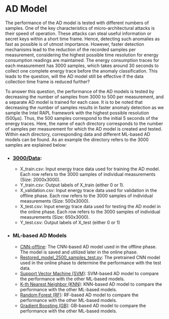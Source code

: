 # AD Model
The performance of the AD model is tested with different numbers of samples. One of the key characteristics of micro-architectural attacks is their speed
of operation. These attacks can steal useful information or secret keys within a short time frame. Hence, detecting such anomalies
as fast as possible is of utmost importance. However, faster detection mechanisms lead to the reduction of the recorded samples per measurement, considering the highest possible time
resolution for energy consumption readings are maintained. The energy consumption traces for each measurement has 3000 samples, which takes around 30 seconds to collect one complete energy trace before the anomaly classification. This leads to the question, will the AD model still be effective if the data collection time frame is reduced further?

To answer this question, the performance of the AD models is tested by decreasing the number of samples from 3000 to 500 per measurement, and a separate AD model is trained for each case. It is to be noted that decreasing the number of samples results in faster anomaly detection as we sample the Intel RAPL framework with the highest possible resolution (500μs). Thus, the 500 samples correspond to the initial 5 seconds of the energy traces. Here, the name of each directory corresponds to the number of samples per measurement for which the AD model is created and tested. Within each directory, corresponding data and different ML-based AD models can be found. As an example the directory refers to the 3000 samples are explained below:

- ### [3000/Data](https://github.com/Diptakuet/MAD-EN-Microarchitectural-Attack-Detection/tree/main/AD_Model/3000/Data): 
  * X_train.csv: Input energy trace data used for training the AD model. Each row refers to the 3000 samples of individual measurements (Size: 2000x3000).
  * Y_train.csv: Output labels of X_train (either 0 or 1).
  * X_validation.csv: Input energy trace data used for validation in the offline phase. Each row refers to the 3000 samples of individual measurements (Size: 500x3000).
  * X_test.csv: Input energy trace data used for testing the AD model in the online phase. Each row refers to the 3000 samples of individual measurements (Size: 650x3000).
  * Y_test.csv: Output labels of X_test (either 0 or 1)
- ### ML-based AD Models
  * [CNN-offline](https://github.com/Diptakuet/MAD-EN-Microarchitectural-Attack-Detection/blob/main/AD_Model/3000/CNN_1D.py): The CNN-based AD model used in the offline phase. The model is saved and utilized later in the online phase.
  * [Restored_model_2500_samples_test.py](https://github.com/Diptakuet/MAD-EN-Microarchitectural-Attack-Detection/blob/main/AD_Model/3000/Restored_model_3000_samples_test.py): The pretrained CNN model used in the online phase to determine the performance with the test data.
  * [Support Vector Machine (SVM)](https://github.com/Diptakuet/MAD-EN-Microarchitectural-Attack-Detection/blob/main/AD_Model/3000/svm.py): SVM-based AD model to compare the performance with the other ML-based models.
  * [K-th Nearest Neighbor (KNN)](https://github.com/Diptakuet/MAD-EN-Microarchitectural-Attack-Detection/blob/main/AD_Model/3000/knn.py): KNN-based AD model to compare the performance with the other ML-based models.
  * [Random Forest (RF)](https://github.com/Diptakuet/MAD-EN-Microarchitectural-Attack-Detection/blob/main/AD_Model/3000/rf.py): RF-based AD model to compare the performance with the other ML-based models.
  * [Gradient Boosting (GB)](https://github.com/Diptakuet/MAD-EN-Microarchitectural-Attack-Detection/blob/main/AD_Model/3000/GB.py): GB-based AD model to compare the performance with the other ML-based models.












